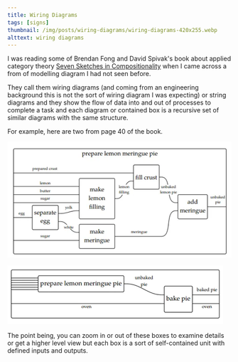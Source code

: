 ```yaml
---
title: Wiring Diagrams
tags: [signs]
thumbnail: /img/posts/wiring-diagrams/wiring-diagrams-420x255.webp
alttext: wiring diagrams
---
```


I was reading some of Brendan Fong and David Spivak's book about applied category
theory <a href="http://math.mit.edu/~dspivak/teaching/sp18/7Sketches.pdf">Seven
Sketches in Compositionality</a> when I came across a from of modelling diagram I
had not seen before.

They call them wiring diagrams (and coming from an engineering background this is not
the sort of wiring diagram I was expecting) or string diagrams and they show the flow
of data into and out of processes to complete a task and each diagram or contained box
is a recursive set of similar diagrams with the same structure.

For example, here are two from page 40 of the book.

![recipe 1](/img/posts/wiring-diagrams/prepare.webp)

![recipe 2](/img/posts/wiring-diagrams/baking.webp)

The point being, you can zoom in or out of these boxes to examine details or get a higher
level view but each box is a sort of self-contained unit with defined inputs and outputs.

